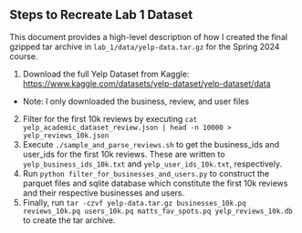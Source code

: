 ## Steps to Recreate Lab 1 Dataset
This document provides a high-level description of how I created the final gzipped tar archive in `lab_1/data/yelp-data.tar.gz` for the Spring 2024 course.

1. Download the full Yelp Dataset from Kaggle: https://www.kaggle.com/datasets/yelp-dataset/yelp-dataset/data
  - Note: I only downloaded the business, review, and user files
2. Filter for the first 10k reviews by executing `cat yelp_academic_dataset_review.json | head -n 10000 > yelp_reviews_10k.json`
3. Execute `./sample_and_parse_reviews.sh` to get the business_ids and user_ids for the first 10k reviews. These are written to `yelp_business_ids_10k.txt` and `yelp_user_ids_10k.txt`, respectively.
4. Run `python filter_for_businesses_and_users.py` to construct the parquet files and sqlite database which constitute the first 10k reviews and their respective businesses and users.
5. Finally, run `tar -czvf yelp-data.tar.gz businesses_10k.pq reviews_10k.pq users_10k.pq matts_fav_spots.pq yelp_reviews_10k.db` to create the tar archive.  
